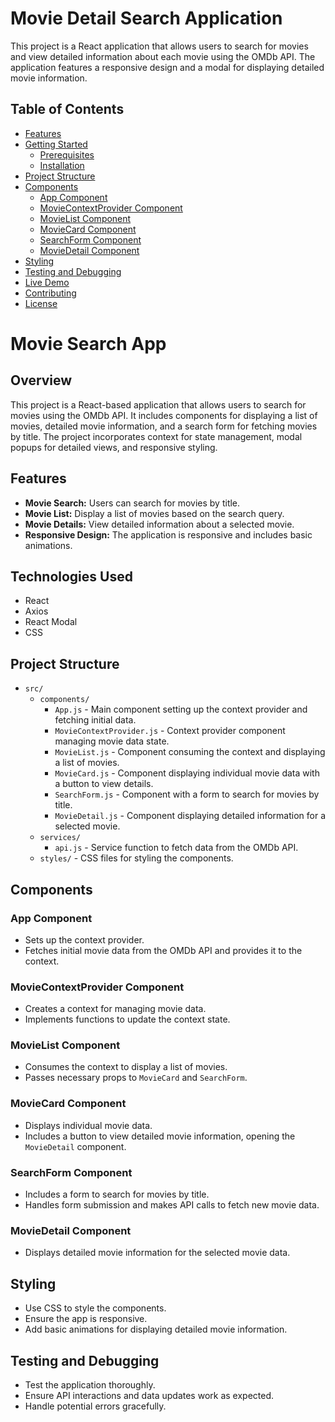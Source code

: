 # Movie Detail Search Application

This project is a React application that allows users to search for movies and view detailed information about each movie using the OMDb API. The application features a responsive design and a modal for displaying detailed movie information.

## Table of Contents
- [Features](#features)
- [Getting Started](#getting-started)
  - [Prerequisites](#prerequisites)
  - [Installation](#installation)
- [Project Structure](#project-structure)
- [Components](#components)
  - [App Component](#app-component)
  - [MovieContextProvider Component](#moviecontextprovider-component)
  - [MovieList Component](#movielist-component)
  - [MovieCard Component](#moviecard-component)
  - [SearchForm Component](#searchform-component)
  - [MovieDetail Component](#moviedetail-component)
- [Styling](#styling)
- [Testing and Debugging](#testing-and-debugging)
- [Live Demo](#live-demo)
- [Contributing](#contributing)
- [License](#license)

# Movie Search App

## Overview

This project is a React-based application that allows users to search for movies using the OMDb API. It includes components for displaying a list of movies, detailed movie information, and a search form for fetching movies by title. The project incorporates context for state management, modal popups for detailed views, and responsive styling.

## Features

- **Movie Search:** Users can search for movies by title.
- **Movie List:** Display a list of movies based on the search query.
- **Movie Details:** View detailed information about a selected movie.
- **Responsive Design:** The application is responsive and includes basic animations.

## Technologies Used

- React
- Axios
- React Modal
- CSS

## Project Structure

- `src/`
  - `components/`
    - `App.js` - Main component setting up the context provider and fetching initial data.
    - `MovieContextProvider.js` - Context provider component managing movie data state.
    - `MovieList.js` - Component consuming the context and displaying a list of movies.
    - `MovieCard.js` - Component displaying individual movie data with a button to view details.
    - `SearchForm.js` - Component with a form to search for movies by title.
    - `MovieDetail.js` - Component displaying detailed information for a selected movie.
  - `services/`
    - `api.js` - Service function to fetch data from the OMDb API.
  - `styles/` - CSS files for styling the components.

## Components

### App Component

- Sets up the context provider.
- Fetches initial movie data from the OMDb API and provides it to the context.

### MovieContextProvider Component

- Creates a context for managing movie data.
- Implements functions to update the context state.

### MovieList Component

- Consumes the context to display a list of movies.
- Passes necessary props to `MovieCard` and `SearchForm`.

### MovieCard Component

- Displays individual movie data.
- Includes a button to view detailed movie information, opening the `MovieDetail` component.

### SearchForm Component

- Includes a form to search for movies by title.
- Handles form submission and makes API calls to fetch new movie data.

### MovieDetail Component

- Displays detailed movie information for the selected movie data.

## Styling

- Use CSS to style the components.
- Ensure the app is responsive.
- Add basic animations for displaying detailed movie information.

## Testing and Debugging

- Test the application thoroughly.
- Ensure API interactions and data updates work as expected.
- Handle potential errors gracefully.
